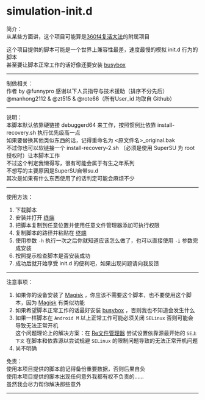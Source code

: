 # simulation-init.d



简介：  
从某些方面讲，这个项目可能算是[360f4复活大法][funnypro-3mptros]的附属项目

这个项目提供的脚本可能是一个世界上兼容性最差，速度最慢的模拟 init.d 行为的脚本  
甚至要让脚本正常工作的话好像还要安装 [busybox][meefik-busybox]

___

制做相关：  
作者 by @funnypro
感谢以下人员指导与技术援助（排序不分先后）
@manhong2112 & @zt515 & @rote66（所有User_id 均取自 Github）

___

说明：   
本脚本默认依靠硬链接 debuggerd64 来工作，按照惯例比依靠 install-recovery.sh 执行优先级高一点  
如果要替换其他类似东西的话，记得重命名为 <原文件名>_original.bak  
不过你也可以软链接一个 install-recovery-2.sh （必须是使用 SuperSU 为 root 授权时）让本脚本工作  
不过这个判定我懒得写，很有可能会属于有生之年系列  
不想写的主要原因是SuperSU自带su.d  
其次是如果有什么东西使用了的话判定可能会麻烦不少  

___

使用方法：
  
1. 下载脚本
2. 安装并打开 [终端][zt515-Ansole]
3. 把脚本复制到任意位置并使用任意文件管理器添加可执行权限
4. 复制脚本的路径并粘贴在 [终端][zt515-Ansole]
5. 使用参数 `-h` 执行一次之后你就知道应该怎么做了，也可以直接使用 `-i` 参数完成安装
6. 按照提示检查脚本是否安装成功
7. 成功后就开始享受 init.d 的便利吧，如果出现问题请向我反馈

___

注意事项：  
  
1. 如果你的设备安装了 [Magisk][topjohnwu-Magisk] ，你应该不需要这个脚本，也不要使用这个脚本，因为 [Magisk][topjohnwu-Magisk] 有类似功能  
2. 如果希望脚本正常工作的话最好安装 [busybox][meefik-busybox] ，否则我也不知道会发生什么  
3. 如果一样脚本在 `Android M` 以上正常工作可能必须关闭 `SELinux` 否则可能会导致无法正常开机  
这个问题理论上的解决方案：在 [Re文件管理器][speedsoftware-rootexplorer] 尝试设置依靠源最开始的 `SE上下文` 在脚本和依靠源以尝试规避 `SELinux` 的限制问题导致的无法正常开机问题  
4. 尚不明确

  
  
免责：  
使用本项目提供的脚本前记得备份重要数据，否则后果自负  
使用本项目提供的脚本出现任何意外我都有权不负责的……  
虽然我会尽力帮你解决那些意外  


*******************
[funnypro-3mptros]:https://github.com/funnypro/360f4
[meefik-busybox]:https://github.com/meefik/busybox/releases
[zt515-Ansole]:http://www.coolapk.com/apk/com.romide.terminal
[topjohnwu-Magisk]:https://github.com/topjohnwu/MagiskManager
[bin-mtfileManager]:http://www.coolapk.com/apk/bin.mt.plus
[speedsoftware-rootexplorer]:http://www.coolapk.com/apk/com.speedsoftware.rootexplorer
